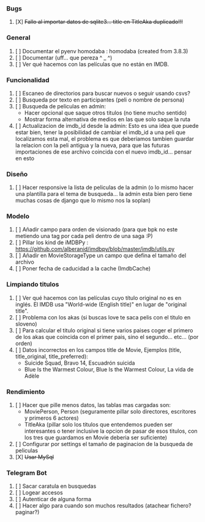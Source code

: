 ### Bugs
1. [X] ~~Fallo al importar datos de sqlite3... title en TitleAka duplicado!!!~~

### General
1. [ ] Documentar el pyenv homodaba : homodaba (created from 3.8.3)
1. [ ] Documentar (uff... que pereza  ^ _ ^)
1. [ ] Ver qué hacemos con las películas que no están en IMDB.

### Funcionalidad
1. [ ] Escaneo de directorios para buscar nuevos o seguir usando csvs?
1. [ ] Busqueda por texto en participantes (peli o nombre de persona)
1. [ ] Busqueda de peliculas en admin:
    - Hacer opcional que saque otros titulos (no tiene mucho sentido)
    - Mostrar forma alternativa de medios en las que solo saque la ruta
1. [ ] Actualizacion de imdb_id desde la admin:
    Esto es una idea que puede estar bien, tener la posibilidad de cambiar el imdb_id a una peli que localizamos esta mal, el problema es que deberiamos tambien guardar la relacion con la peli antigua y la nueva, para que las futuras importaciones de ese archivo coincida con el nuevo imdb_id... pensar en esto

### Diseño
1. [ ] Hacer responsive la lista de peliculas de la admin (o lo mismo hacer una plantilla para el tema de busqueda... la admin esta bien pero tiene muchas cosas de django que lo mismo nos la soplan)

### Modelo
1. [ ] Añadir campo para orden de visionado (para que bpk no este metiendo una 
tag por cada peli dentro de una saga :P)
1. [ ] Pillar los kind de iMDBPy : https://github.com/alberanid/imdbpy/blob/master/imdb/utils.py
1. [ ] Añadir en MovieStorageType un campo que defina el tamaño del archivo
1. [ ] Poner fecha de caducidad a la cache (ImdbCache)

### Limpiando titulos
1. [ ] Ver qué hacemos con las películas cuyo título original no es en inglés. El IMDB usa "World-wide (English title)" en lugar de "original title".
1. [ ] Problema con los akas (si buscas love te saca pelis con el titulo en sloveno)
1. [ ] Para calcular el titulo original si tiene varios paises coger el primero de los akas que coincida con el primer pais, sino el segundo... etc... (por orden)
1. [ ] Datos incorrectos en los campos title de Movie, Ejemplos (title, title_original, title_preferred):
    - Suicide Squad, Bravo 14, Escuadrón suicida
    - Blue Is the Warmest Colour, Blue Is the Warmest Colour, La vida de Adèle

### Rendimiento
1. [ ] Hacer que pille menos datos, las tablas mas cargadas son:
    - MoviePerson, Person (seguramente pillar solo directores, escritores y primeros 6 actores)
    - TitleAka (pillar solo los titulos que entendemos pueden ser interesantes o tener inclusive la opcion de pasar de esos titulos, con los tres que guardamos en Movie deberia ser suficiente)
1. [ ] Configurar por settings el tamaño de paginacion de la busqueda de peliculas
1. [X] ~~Usar MySql~~

### Telegram Bot
1. [ ] Sacar caratula en busquedas
1. [ ] Logear accesos
1. [ ] Autenticar de alguna forma
1. [ ] Hacer algo para cuando son muchos resultados (atachear fichero? paginar?)
